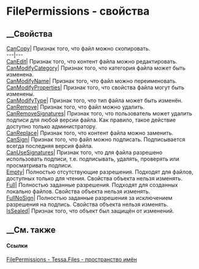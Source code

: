 # FilePermissions - свойства
##  __Свойства
[CanCopy](P_Tessa_Files_FilePermissions_CanCopy.htm)| Признак того, что файл
можно скопировать.  
---|---  
[CanEdit](P_Tessa_Files_FilePermissions_CanEdit.htm)| Признак того, что
контент файла можно редактировать.  
[CanModifyCategory](P_Tessa_Files_FilePermissions_CanModifyCategory.htm)|
Признак того, что категория файла может быть изменена.  
[CanModifyName](P_Tessa_Files_FilePermissions_CanModifyName.htm)| Признак
того, что файл можно переименовать.  
[CanModifyProperties](P_Tessa_Files_FilePermissions_CanModifyProperties.htm)|
Признак того, что свойства файла могут быть изменены.  
[CanModifyType](P_Tessa_Files_FilePermissions_CanModifyType.htm)| Признак
того, что тип файла может быть изменён.  
[CanRemove](P_Tessa_Files_FilePermissions_CanRemove.htm)| Признак того, что
файл можно удалить.  
[CanRemoveSignatures](P_Tessa_Files_FilePermissions_CanRemoveSignatures.htm)|
Признак того, что пользователь может удалить подписи для любой версии файла.
Как правило, такое действие доступно только администратору.  
[CanReplace](P_Tessa_Files_FilePermissions_CanReplace.htm)| Признак того, что
контент файла можно заменить.  
[CanSign](P_Tessa_Files_FilePermissions_CanSign.htm)|  Признак того, что файл
можно подписать. Подписывается всегда последняя версия файла.  
[CanUseSignatures](P_Tessa_Files_FilePermissions_CanUseSignatures.htm)|
Признак того, что для файла разрешено использовать подписи, т.е. подписывать,
удалять, проверять или просматривать подписи.  
[Empty](P_Tessa_Files_FilePermissions_Empty.htm)|  Полностью отсутствующие
разрешения. Подходят для файлов, доступных только для чтения. Свойства объекта
нельзя изменять.  
[Full](P_Tessa_Files_FilePermissions_Full.htm)|  Полностью заданные
разрешения. Подходят для созданных локально файлов. Свойства объекта нельзя
изменять.  
[FullNoSign](P_Tessa_Files_FilePermissions_FullNoSign.htm)|  Полностью
заданные разрешения за исключением разрешения на подпись. Свойства объекта
нельзя изменять.  
[IsSealed](P_Tessa_Files_FilePermissions_IsSealed.htm)| Признак того, что
объект был защищён от изменений.  
##  __См. также
#### Ссылки
[FilePermissions - ](T_Tessa_Files_FilePermissions.htm)
[Tessa.Files - пространство имён](N_Tessa_Files.htm)
